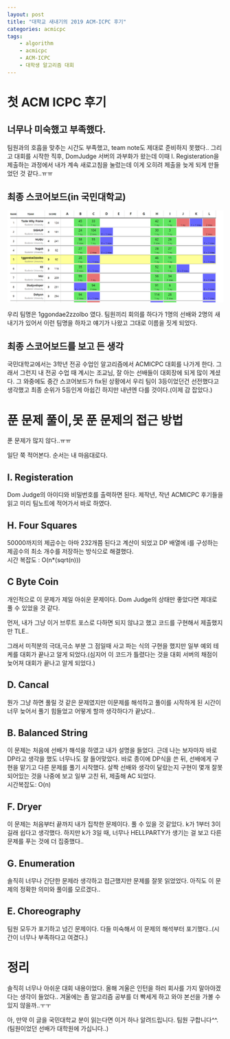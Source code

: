 ```yaml
---
layout: post
title: "대학교 새내기의 2019 ACM-ICPC 후기"
categories: acmicpc
tags:
    - algorithm
    - acmicpc
    - ACM-ICPC
    - 대학생 알고리즘 대회
--- 
```


# 첫 ACM ICPC 후기

## 너무나 미숙했고 부족했다.

팀원과의 호흡을 맞추는 시간도 부족했고, team note도 제대로 준비하지 못했다..
그리고 대회를 시작한 직후, DomJudge 서버의 과부화가 왔는데 이때 I. Registeration을 제출하는 과정에서
내가 계속 새로고침을 눌렀는데 이게 오히려 제출을 늦게 되게 만들었던 것 같다..ㅠㅠ

## 최종 스코어보드(in 국민대학교)

<img src = "/assets/img/2019-acmicpc-finalscoreboard.PNG">

우리 팀명은 1ggondae2zzolbo 였다.
팀원끼리 회의를 하다가 1명의 선배와 2명의 새내기가 있어서 이런 팀명을 하자고 얘기가 나왔고 그대로 이름을 짓게 되었다.

## 최종 스코어보드를 보고 든 생각

국민대학교에서는 3학년 전공 수업인 알고리즘에서 ACMICPC 대회를 나가게 한다. 그래서 그런지 내 전공 수업 때 계시는 조교님, 잘 아는 선배들이 대회장에 되게 많이 계셨다. 그 와중에도 중간 스코어보드가 fix된 상황에서 우리 팀이 3등이었던건 선전했다고 생각했고 최종 순위가 5등인게 아쉽긴 하지만 내년엔 다를 것이다.(이제 감 잡았다.)

# 푼 문제 풀이,못 푼 문제의 접근 방법

푼 문제가 많지 않다..ㅠㅠ

일단 쭉 적어본다. 순서는 내 마음대로다.

## I. Registeration
Dom Judge의 아이디와 비밀번호를 출력하면 된다.
제작년, 작년 ACMICPC 후기들을 읽고
미리 팀노트에 적어가서 바로 하였다.

## H. Four Squares
50000까지의 제곱수는 아마 232개쯤 된다고 계산이 되었고 DP 배열에 i를 구성하는 제곱수의 최소 개수를 저장하는 방식으로 해결했다.  
시간 복잡도 : O(n*(sqrt(n)))

## C Byte Coin

개인적으로 이 문제가 제일 아쉬운 문제이다.
Dom Judge의 상태만 좋았다면 제대로 풀 수 있었을 것 같다.

먼저, 내가 그냥 이거 브루트 포스로 다하면 되지 않냐고 했고 코드를 구현해서 제출했지만 TLE..

그래서 미적분의 극대,극소 부분 그 점일때 사고 파는 식의 구현을 했지만 일부 예외 테케를 대회가 끝나고 알게 되었다.(심지어 이 코드가 틀렸다는 것을 대회 서버의 채점이 늦어져 대회가 끝나고 알게 되었다.)

## D. Cancal
뭔가 그냥 하면 풀릴 것 같은 문제였지만 이문제를 해석하고 풀이를 시작하게 된 시간이 너무 늦어서 풀기 힘들었고 어떻게 할까 생각하다가 끝났다..

## B. Balanced String
이 문제는 처음에 선배가 해석을 하였고 내가 설명을 들었다. 근데 나는 보자마자 바로 DP라고 생각을 했도 너무나도 잘 들어맞았다. 바로 종이에 DP식을 쓴 뒤, 선배에게 구현을 맡기고 다른 문제를 풀기 시작했다. 살짝 선배와 생각이 달랐는지 구현이 몇개 잘못되어있는 것을 나중에 보고 일부 고친 뒤, 제출해 AC 되었다.  
시간복잡도: O(n)

## F. Dryer
이 문제는 처음부터 끝까지 내가 집착한 문제이다.
풀 수 있을 것 같았다. k가 1부터 3이길래 쉽다고 생각했다. 하지만 k가 3일 때, 너무나 HELLPARTY가 생기는 걸 보고 다른 문제를 푸는 것에 더 집중했다.. 

## G. Enumeration
솔직히 너무나 간단한 문제라 생각하고 접근했지만
문제를 잘못 읽었었다. 아직도 이 문제의 정확한 의미와 풀이를 모르겠다..

## E. Choreography
팀원 모두가 포기하고 넘긴 문제이다. 
다들 미숙해서 이 문제의 해석부터 포기했다..(시간이 너무나 부족하다고 여겼다.)

# 정리

솔직히 너무나 아쉬운 대회 내용이었다.
올해 겨울은 인턴을 하러 회사를 가지 말아야겠다는 생각이 들었다.. 겨울에는 좀 알고리즘 공부를 더 빡세게 하고 와야 본선을 가볼 수 있지 않을까..ㅜㅜ

아, 만약 이 글을 국민대학교 분이 읽는다면 이거 하나 알려드립니다. 팀원 구합니다^^.(팀원이었던 선배가 대학원에 가십니다..)